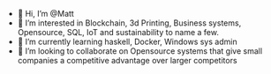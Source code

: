 - 👋 Hi, I’m @Matt
- 👀 I’m interested in Blockchain, 3d Printing, Business systems, Opensource, SQL, IoT and sustainability to name a few.
- 🌱 I’m currently learning haskell, Docker, Windows sys admin
- 💞️ I’m looking to collaborate on Opensource systems that give small companies a competitive advantage over larger competitors


<!---
Matthewmads/Matthewmads is a ✨ special ✨ repository because its `README.md` (this file) appears on your GitHub profile.
You can click the Preview link to take a look at your changes.
--->
